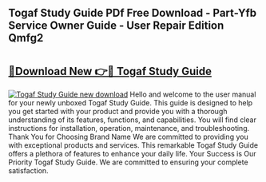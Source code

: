 ## Togaf Study Guide PDf Free Download - Part-Yfb Service Owner Guide - User Repair Edition Qmfg2

# <h2><a href="http://bc6724.oget.top/?id=Togaf+Study+Guide">🔗Download New 👉🔴 Togaf Study Guide</a></h2>

[![Togaf Study Guide new download](https://i.imgur.com/5g1atiW.png)](http://bc6724.oget.top/?id=Togaf+Study+Guide)
Hello and welcome to the user manual for your newly unboxed Togaf Study Guide. This guide is designed to help you get started with your product and provide you with a thorough understanding of its features, functions, and capabilities. You will find clear instructions for installation, operation, maintenance, and troubleshooting. Thank You for Choosing Brand Name We are committed to providing you with exceptional products and services. This remarkable Togaf Study Guide offers a plethora of features to enhance your daily life. Your Success is Our Priority Togaf Study Guide. We are committed to ensuring your complete satisfaction.
